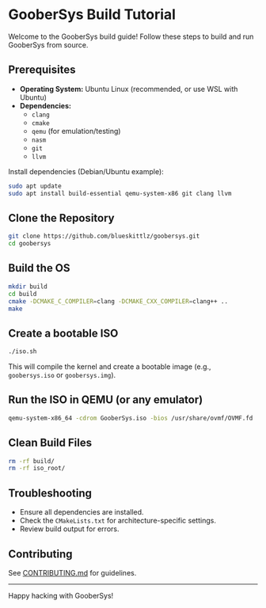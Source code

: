 # GooberSys Build Tutorial

Welcome to the GooberSys build guide! Follow these steps to build and run GooberSys from source.

## Prerequisites

- **Operating System:** Ubuntu Linux (recommended, or use WSL with Ubuntu)
- **Dependencies:**
    - `clang` 
    - `cmake`
    - `qemu` (for emulation/testing)
    - `nasm` 
    - `git`
    - `llvm`

Install dependencies (Debian/Ubuntu example):

```sh
sudo apt update
sudo apt install build-essential qemu-system-x86 git clang llvm
```

## Clone the Repository

```sh
git clone https://github.com/blueskittlz/goobersys.git
cd goobersys
```

## Build the OS

```sh
mkdir build
cd build
cmake -DCMAKE_C_COMPILER=clang -DCMAKE_CXX_COMPILER=clang++ ..
make
```

## Create a bootable ISO

```sh
./iso.sh
```

This will compile the kernel and create a bootable image (e.g., `goobersys.iso` or `goobersys.img`).

## Run the ISO in QEMU (or any emulator)

```sh
qemu-system-x86_64 -cdrom GooberSys.iso -bios /usr/share/ovmf/OVMF.fd
```

## Clean Build Files

```sh
rm -rf build/
rm -rf iso_root/
```

## Troubleshooting

- Ensure all dependencies are installed.
- Check the `CMakeLists.txt` for architecture-specific settings.
- Review build output for errors.

## Contributing

See [CONTRIBUTING.md](CONTRIBUTING.md) for guidelines.

---

Happy hacking with GooberSys!

